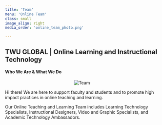 ```yaml
---
title: 'Team'
menu: 'Online Team'
class: small
image_align: right
media_order: 'online_team_photo.png'

---
```


## TWU GLOBAL | Online Learning and Instructional Technology
#### Who We Are & What We Do


<p align="center">
  <img src="/user/pages/01.home/06._team/Team.jpg" alt="Team" />
</p>

Hi there! We are here to support faculty and students and to promote high impact practices in online teaching and learning.

Our Online Teaching and Learning Team includes Learning Technology Specialists, Instructional Designers, Video and Graphic Specialists, and Academic Technology Ambassadors.  
